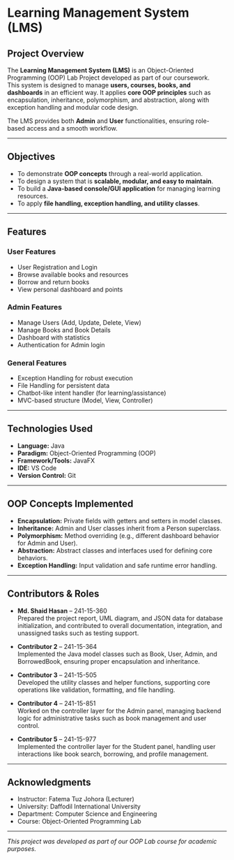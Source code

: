 # Learning Management System (LMS)

## Project Overview

The **Learning Management System (LMS)** is an Object-Oriented Programming (OOP) Lab Project developed as part of our coursework.  
This system is designed to manage **users, courses, books, and dashboards** in an efficient way. It applies **core OOP principles** such as encapsulation, inheritance, polymorphism, and abstraction, along with exception handling and modular code design.

The LMS provides both **Admin** and **User** functionalities, ensuring role-based access and a smooth workflow.

---

## Objectives

- To demonstrate **OOP concepts** through a real-world application.
- To design a system that is **scalable, modular, and easy to maintain**.
- To build a **Java-based console/GUI application** for managing learning resources.
- To apply **file handling, exception handling, and utility classes**.

---

## Features

### User Features

- User Registration and Login
- Browse available books and resources
- Borrow and return books
- View personal dashboard and points

### Admin Features

- Manage Users (Add, Update, Delete, View)
- Manage Books and Book Details
- Dashboard with statistics
- Authentication for Admin login

### General Features

- Exception Handling for robust execution
- File Handling for persistent data
- Chatbot-like intent handler (for learning/assistance)
- MVC-based structure (Model, View, Controller)

---

## Technologies Used

- **Language:** Java
- **Paradigm:** Object-Oriented Programming (OOP)
- **Framework/Tools:** JavaFX
- **IDE:** VS Code
- **Version Control:** Git

---

## OOP Concepts Implemented

- **Encapsulation:** Private fields with getters and setters in model classes.
- **Inheritance:** Admin and User classes inherit from a Person superclass.
- **Polymorphism:** Method overriding (e.g., different dashboard behavior for Admin and User).
- **Abstraction:** Abstract classes and interfaces used for defining core behaviors.
- **Exception Handling:** Input validation and safe runtime error handling.

---

## Contributors & Roles

- **Md. Shaid Hasan** – 241-15-360  
  Prepared the project report, UML diagram, and JSON data for database initialization, and contributed to overall documentation, integration, and unassigned tasks such as testing support.

- **Contributor 2** – 241-15-364  
  Implemented the Java model classes such as Book, User, Admin, and BorrowedBook, ensuring proper encapsulation and inheritance.

- **Contributor 3** – 241-15-505  
  Developed the utility classes and helper functions, supporting core operations like validation, formatting, and file handling.

- **Contributor 4** – 241-15-851  
  Worked on the controller layer for the Admin panel, managing backend logic for administrative tasks such as book management and user control.

- **Contributor 5** – 241-15-977  
  Implemented the controller layer for the Student panel, handling user interactions like book search, borrowing, and profile management.

---

## Acknowledgments

- Instructor: Fatema Tuz Johora (Lecturer)
- University: Daffodil International University
- Department: Computer Science and Engineering
- Course: Object-Oriented Programming Lab

---

_This project was developed as part of our OOP Lab course for academic purposes._
